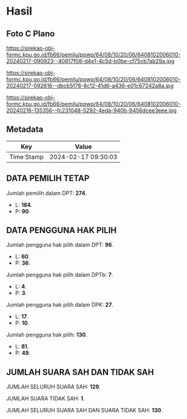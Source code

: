 # Hasil

## Foto C Plano

https://sirekap-obj-formc.kpu.go.id/fb66/pemilu/ppwp/64/08/10/20/06/6408102006010-20240217-090923--40817f08-d4e1-4c5d-b0be-cf75cb7ab29a.jpg

https://sirekap-obj-formc.kpu.go.id/fb66/pemilu/ppwp/64/08/10/20/06/6408102006010-20240217-092616--dbcb5f78-8c12-41d6-a436-e01c67242a8a.jpg

https://sirekap-obj-formc.kpu.go.id/fb66/pemilu/ppwp/64/08/10/20/06/6408102006010-20240216-135356--fc231048-5292-4eda-940b-8456dcee3eee.jpg


## Metadata

| Key        | Value               |
| ---------- | ------------------- |
| Time Stamp | 2024-02-17 09:30:03 |


## DATA PEMILIH TETAP

Jumlah pemilih dalam DPT: **274**.
 * L: **184**.
 * P: **90**.

## DATA PENGGUNA HAK PILIH

Jumlah pengguna hak pilih dalam DPT: **96**.
 * L: **60**.
 * P: **36**.

Jumlah pengguna hak pilih dalam DPTb: **7**.
 * L: **4**.
 * P: **3**.

Jumlah pengguna hak pilih dalam DPK: **27**.
 * L: **17**.
 * P: **10**.

Jumlah pengguna hak pilih: **130**.
 * L: **81**.
 * P: **49**.

## JUMLAH SUARA SAH DAN TIDAK SAH

JUMLAH SELURUH SUARA SAH: **129**.

JUMLAH SUARA TIDAK SAH: **1**.

JUMLAH SELURUH SUARA SAH DAN SUARA TIDAK SAH: **130**.


